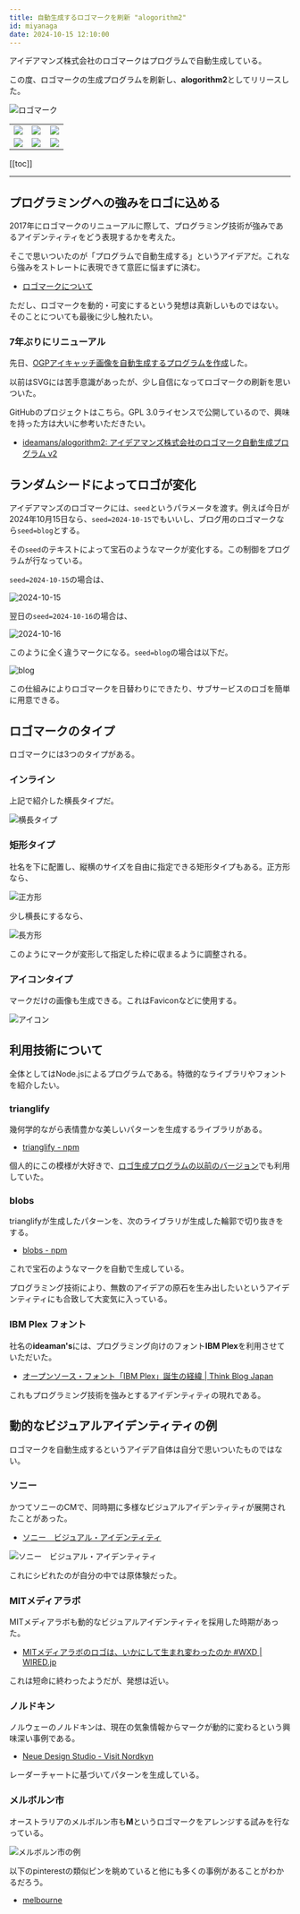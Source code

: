 ```yaml
---
title: 自動生成するロゴマークを刷新 "alogorithm2"
id: miyanaga
date: 2024-10-15 12:10:00
---
```


アイデアマンズ株式会社のロゴマークはプログラムで自動生成している。

この度、ロゴマークの生成プログラムを刷新し、**alogorithm2**としてリリースした。

![ロゴマーク](https://alogorithm2.ideamans.com/v2/inline.svg?seed=notes)

<table>
  <tr>
    <td width="33%"><img src="https://alogorithm2.ideamans.com/v2/inline.svg?seed=1" /></td>
    <td width="33%"><img src="https://alogorithm2.ideamans.com/v2/inline.svg?seed=2" /></td>
    <td width="33%"><img src="https://alogorithm2.ideamans.com/v2/inline.svg?seed=3" /></td>
  </tr>
  <tr>
    <td width="33%"><img src="https://alogorithm2.ideamans.com/v2/inline.svg?seed=4" /></td>
    <td width="33%"><img src="https://alogorithm2.ideamans.com/v2/inline.svg?seed=5" /></td>
    <td width="33%"><img src="https://alogorithm2.ideamans.com/v2/inline.svg?seed=6" /></td>
  </tr>
</table>

[[toc]]

---

## プログラミングへの強みをロゴに込める

2017年にロゴマークのリニューアルに際して、プログラミング技術が強みであるアイデンティティをどう表現するかを考えた。

そこで思いついたのが「プログラムで自動生成する」というアイデアだ。これなら強みをストレートに表現できて意匠に悩まずに済む。

- [ロゴマークについて](https://www.ideamans.com/alogorithm/)

ただし、ロゴマークを動的・可変にするという発想は真新しいものではない。そのことについても最後に少し触れたい。

### 7年ぶりにリニューアル

先日、[OGPアイキャッチ画像を自動生成するプログラムを作成](https://notes.ideamans.com/posts/2024/banner-generator.html)した。

以前はSVGには苦手意識があったが、少し自信になってロゴマークの刷新を思いついた。

GitHubのプロジェクトはこちら。GPL 3.0ライセンスで公開しているので、興味を持った方は大いに参考いただきたい。

- [ideamans/alogorithm2: アイデアマンズ株式会社のロゴマーク自動生成プログラム v2](https://github.com/ideamans/alogorithm2)

## ランダムシードによってロゴが変化

アイデアマンズのロゴマークには、`seed`というパラメータを渡す。例えば今日が2024年10月15日なら、`seed=2024-10-15`でもいいし、ブログ用のロゴマークなら`seed=blog`とする。

その`seed`のテキストによって宝石のようなマークが変化する。この制御をプログラムが行なっている。

`seed=2024-10-15`の場合は、

![2024-10-15](https://alogorithm2.ideamans.com/v2/inline.svg?seed=2024-10-15&width=256)

翌日の`seed=2024-10-16`の場合は、

![2024-10-16](https://alogorithm2.ideamans.com/v2/inline.svg?seed=2024-10-16&width=256)

このように全く違うマークになる。`seed=blog`の場合は以下だ。

![blog](https://alogorithm2.ideamans.com/v2/inline.svg?seed=blog&width=256)

この仕組みによりロゴマークを日替わりにできたり、サブサービスのロゴを簡単に用意できる。

## ロゴマークのタイプ

ロゴマークには3つのタイプがある。

### インライン

上記で紹介した横長タイプだ。

![横長タイプ](https://alogorithm2.ideamans.com/v2/inline.svg?seed=notes&width=256)

### 矩形タイプ

社名を下に配置し、縦横のサイズを自由に指定できる矩形タイプもある。正方形なら、

![正方形](https://alogorithm2.ideamans.com/v2/rect.svg?seed=notes&width=256&height=256)

少し横長にするなら、

![長方形](https://alogorithm2.ideamans.com/v2/rect.svg?seed=notes&width=256&height=180)

このようにマークが変形して指定した枠に収まるように調整される。

### アイコンタイプ

マークだけの画像も生成できる。これはFaviconなどに使用する。

![アイコン](https://alogorithm2.ideamans.com/v2/icon.svg?seed=notes&width=64)

## 利用技術について

全体としてはNode.jsによるプログラムである。特徴的なライブラリやフォントを紹介したい。

### trianglify

幾何学的ながら表情豊かな美しいパターンを生成するライブラリがある。

- [trianglify - npm](https://www.npmjs.com/package/trianglify)

個人的にこの模様が大好きで、[ロゴ生成プログラムの以前のバージョン](https://www.ideamans.com/alogorithm/)でも利用していた。

### blobs

trianglifyが生成したパターンを、次のライブラリが生成した輪郭で切り抜きをする。

- [blobs - npm](https://www.npmjs.com/package/blobs)

これで宝石のようなマークを自動で生成している。

プログラミング技術により、無数のアイデアの原石を生み出したいというアイデンティティにも合致して大変気に入っている。

### IBM Plex フォント

社名の**ideaman's**には、プログラミング向けのフォント**IBM Plex**を利用させていただいた。

- [オープンソース・フォント「IBM Plex」誕生の経緯 | Think Blog Japan](https://www.ibm.com/blogs/think/jp-ja/how-ibm-plex-an-opensource-font-was-born/)

これもプログラミング技術を強みとするアイデンティティの現れである。

## 動的なビジュアルアイデンティティの例

ロゴマークを自動生成するというアイデア自体は自分で思いついたものではない。

### ソニー

かつてソニーのCMで、同時期に多様なビジュアルアイデンティティが展開されたことがあった。

- [ソニー　ビジュアル・アイデンティティ](https://www.g-mark.org/gallery/winners/9c45544e-803d-11ed-862b-0242ac130002)

![ソニー　ビジュアル・アイデンティティ](https://award-attachments.g-mark.io/winners/2001/9c45544e-803d-11ed-862b-0242ac130002/main.jpg?size=large)

これにシビれたのが自分の中では原体験だった。

### MITメディアラボ

MITメディアラボも動的なビジュアルアイデンティティを採用した時期があった。

- [MITメディアラボのロゴは、いかにして生まれ変わったのか \#WXD \| WIRED\.jp](https://wired.jp/2015/05/22/design-logo-pentagram/)

これは短命に終わったようだが、発想は近い。

### ノルドキン

ノルウェーのノルドキンは、現在の気象情報からマークが動的に変わるという興味深い事例である。

- [Neue Design Studio \- Visit Nordkyn](https://neue.no/work/visit-nordkyn/)

レーダーチャートに基づいてパターンを生成している。

### メルボルン市

オーストラリアのメルボルン市も**M**というロゴマークをアレンジする試みを行なっている。

![メルボルン市の例](https://i.pinimg.com/736x/7b/f7/89/7bf789b9b790147e75ac962a20db6b32.jpg)

以下のpinterestの類似ピンを眺めていると他にも多くの事例があることがわかるだろう。

- [melbourne](https://jp.pinterest.com/pin/melbourne--398076054533912548/)
